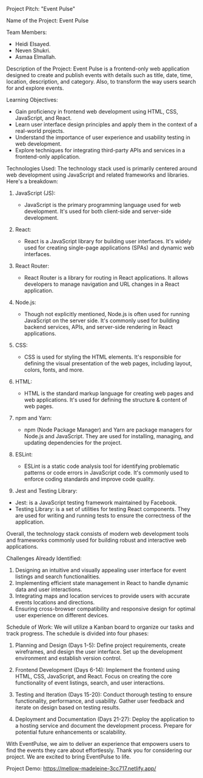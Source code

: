 Project Pitch: "Event Pulse"

Name of the Project: Event Pulse

Team Members:
- Heidi Elsayed.
- Neven Shukri.
- Asmaa Elmallah.

Description of the Project:
Event Pulse is a frontend-only web application designed to create and publish events with details such as title, date, time, location, description, and category. Also, to transform the way users search for and explore events.

Learning Objectives:
- Gain proficiency in frontend web development using HTML, CSS, JavaScript, and React.
- Learn user interface design principles and apply them in the context of a real-world projects.
- Understand the importance of user experience and usability testing in web development.
- Explore techniques for integrating third-party APIs and services in a frontend-only application.




Technologies Used:
The technology stack used is primarily centered around web development using JavaScript and related frameworks and libraries. Here's a breakdown:

1. JavaScript (JS):
   - JavaScript is the primary programming language used for web development. It's used for both client-side and server-side development.
   
2. React:
   - React is a JavaScript library for building user interfaces. It's widely used for creating single-page applications (SPAs) and dynamic web interfaces.
   
3. React Router:
   - React Router is a library for routing in React applications. It allows developers to manage navigation and URL changes in a React application.
   
4. Node.js:
   - Though not explicitly mentioned, Node.js is often used for running JavaScript on the server side. It's commonly used for building backend services, APIs, and server-side rendering in React applications.
   
5. CSS:
   - CSS is used for styling the HTML elements. It's responsible for defining the visual presentation of the web pages, including layout, colors, fonts, and more.
   
6. HTML:
   - HTML is the standard markup language for creating web pages and web applications. It's used for defining the structure & content of web pages.



7. npm and Yarn:
   - npm (Node Package Manager) and Yarn are package managers for Node.js and JavaScript. They are used for installing, managing, and updating dependencies for the project.
   
8. ESLint:
   - ESLint is a static code analysis tool for identifying problematic patterns or code errors in JavaScript code. It's commonly used to enforce coding standards and improve code quality.
   
9. Jest and Testing Library:
  - Jest: is a JavaScript testing framework maintained by Facebook. 
- Testing Library: is a set of utilities for testing React components. They are used for writing and running tests to ensure the correctness of the application.

Overall, the technology stack consists of modern web development tools and frameworks commonly used for building robust and interactive web applications.


Challenges Already Identified:
1. Designing an intuitive and visually appealing user interface for event listings and search functionalities.
2. Implementing efficient state management in React to handle dynamic data and user interactions.
3. Integrating maps and location services to provide users with accurate events locations and directions.
4. Ensuring cross-browser compatibility and responsive design for optimal user experience on different devices.



Schedule of Work:
We will utilize a Kanban board to organize our tasks and track progress. The schedule is divided into four phases:

1. Planning and Design (Days 1-5): Define project requirements, create wireframes, and design the user interface. Set up the development environment and establish version control.

2. Frontend Development (Days 6-14): Implement the frontend using HTML, CSS, JavaScript, and React. Focus on creating the core functionality of event listings, search, and user interactions.


3. Testing and Iteration (Days 15-20): Conduct thorough testing to ensure functionality, performance, and usability. Gather user feedback and iterate on design based on testing results.

4. Deployment and Documentation (Days 21-27): Deploy the application to a hosting service and document the development process. Prepare for potential future enhancements or scalability.


With EventPulse, we aim to deliver an experience that empowers users to find the events they care about effortlessly. Thank you for considering our project. We are excited to bring EventPulse to life.

 

 Project Demo: https://mellow-madeleine-3cc717.netlify.app/
